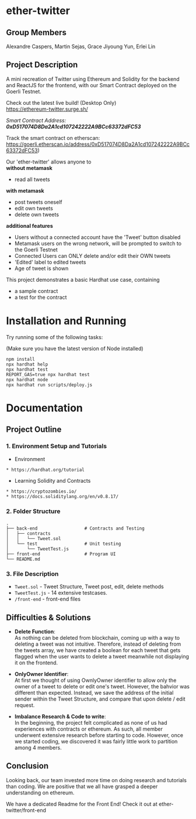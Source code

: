 # ether-twitter
## Group Members
Alexandre Caspers, Martin Sejas, Grace Jiyoung Yun, Erlei Lin

## Project Description
A mini recreation of Twitter using Ethereum and Solidity for the backend and ReactJS for the frontend, with our Smart Contract deployed on the Goerli Testnet.

Check out the latest live build! (Desktop Only)
<br>
https://ethereum-twitter.surge.sh/

<i>Smart Contract Address: **0xD517074D8Da2A1cd107242222A9BCc63372dFC53** </i>

Track the smart contract on etherscan:
<br>
 https://goerli.etherscan.io/address/0xD517074D8Da2A1cd107242222A9BCc63372dFC53)


Our 'ether-twitter' allows anyone to\
**without metamask**
* read all tweets

**with metamask**
* post tweets oneself
* edit own tweets
* delete own tweets

**additional features**
* Users without a connected account have the 'Tweet' button disabled
* Metamask users on the wrong network, will be prompted to switch to the Goerli Testnet
* Connected Users can ONLY delete and/or edit their OWN tweets
* 'Edited' label to edited tweets
* Age of tweet is shown

This project demonstrates a basic Hardhat use case, containing
* a sample contract
* a test for the contract

# Installation and Running
Try running some of the following tasks:

(Make sure you have the latest version of Node installed)

```shell
npm install
npx hardhat help
npx hardhat test
REPORT_GAS=true npx hardhat test
npx hardhat node
npx hardhat run scripts/deploy.js
```

# Documentation

## Project Outline
### 1. Environment Setup and Tutorials
* Environment
```
* https://hardhat.org/tutorial
```
* Learning Solidity and Contracts
```
* https://cryptozombies.io/
* https://docs.soliditylang.org/en/v0.8.17/
```
### 2. Folder Structure
```
.
├── back-end                  # Contracts and Testing
│   ├── contracts
│   │   └── Tweet.sol           
│   └── test                  # Unit testing
│       └── TweetTest.js   
├── front-end                 # Program UI                    
└── README.md
```

### 3. File Description

* ```Tweet.sol``` - Tweet Structure, Tweet post, edit, delete methods
* ```TweetTest.js``` - 14 extensive testcases.
* ``` /front-end ``` - front-end files


## Difficulties & Solutions
* **Delete Function**: \
As nothing can be deleted from blockchain, coming up with a way to deleting a tweet was not intuitive. Therefore, instead of deleting from the tweets array, we have created a boolean for each tweet that gets flagged when the user wants to delete a tweet meanwhile not displaying it on the frontend.

* **OnlyOwner Identifier**: \
At first we thought of using OwnlyOwner identifier to allow only the owner of a tweet to delete or edit one's tweet. However, the bahvior was different than expected. Instead, we save the address of the initial sender within the Tweet Structure, and compare that upon delete / edit request.

* **Imbalance Research & Code to write**: \
In the beginning, the project felt complicated as none of us had experiences with contracts or ethereum. As such, all member underwent extensive research before starting to code. However, once we started coding, we discovered it was fairly little work to partition among 4 members.

## Conclusion
Looking back, our team invested more time on doing research and tutorials than coding. We are positive that we all have grasped a deeper understanding on ethereum.

We have a dedicated Readme for the Front End! Check it out at ether-twitter/front-end